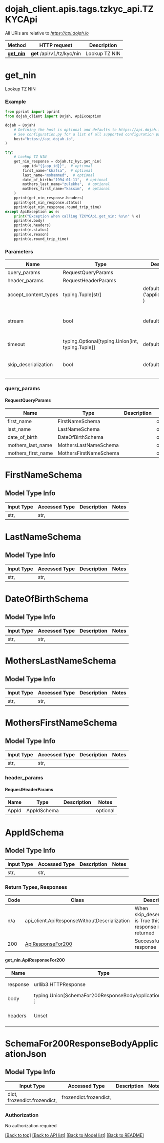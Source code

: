 <a name="__pageTop"></a>
# dojah_client.apis.tags.tzkyc_api.TZKYCApi

All URIs are relative to *https://api.dojah.io*

Method | HTTP request | Description
------------- | ------------- | -------------
[**get_nin**](#get_nin) | **get** /api/v1/tz/kyc/nin | Lookup TZ NIN

# **get_nin**

Lookup TZ NIN

### Example

```python
from pprint import pprint
from dojah_client import Dojah, ApiException

dojah = Dojah(
    # Defining the host is optional and defaults to https://api.dojah.io
    # See configuration.py for a list of all supported configuration parameters.
    host="https://api.dojah.io",
)

try:
    # Lookup TZ NIN
    get_nin_response = dojah.tz_kyc.get_nin(
        app_id="{{app_id}}",  # optional
        first_name="khafsa",  # optional
        last_name="mohammed",  # optional
        date_of_birth="1994-01-11",  # optional
        mothers_last_name="zulekha",  # optional
        mothers_first_name="kassim",  # optional
    )
    pprint(get_nin_response.headers)
    pprint(get_nin_response.status)
    pprint(get_nin_response.round_trip_time)
except ApiException as e:
    print("Exception when calling TZKYCApi.get_nin: %s\n" % e)
    pprint(e.body)
    pprint(e.headers)
    pprint(e.status)
    pprint(e.reason)
    pprint(e.round_trip_time)
```
### Parameters

Name | Type | Description  | Notes
------------- | ------------- | ------------- | -------------
query_params | RequestQueryParams | |
header_params | RequestHeaderParams | |
accept_content_types | typing.Tuple[str] | default is ('application/json', ) | Tells the server the content type(s) that are accepted by the client
stream | bool | default is False | if True then the response.content will be streamed and loaded from a file like object. When downloading a file, set this to True to force the code to deserialize the content to a FileSchema file
timeout | typing.Optional[typing.Union[int, typing.Tuple]] | default is None | the timeout used by the rest client
skip_deserialization | bool | default is False | when True, headers and body will be unset and an instance of api_client.ApiResponseWithoutDeserialization will be returned

### query_params
#### RequestQueryParams

Name | Type | Description  | Notes
------------- | ------------- | ------------- | -------------
first_name | FirstNameSchema | | optional
last_name | LastNameSchema | | optional
date_of_birth | DateOfBirthSchema | | optional
mothers_last_name | MothersLastNameSchema | | optional
mothers_first_name | MothersFirstNameSchema | | optional


# FirstNameSchema

## Model Type Info
Input Type | Accessed Type | Description | Notes
------------ | ------------- | ------------- | -------------
str,  | str,  |  | 

# LastNameSchema

## Model Type Info
Input Type | Accessed Type | Description | Notes
------------ | ------------- | ------------- | -------------
str,  | str,  |  | 

# DateOfBirthSchema

## Model Type Info
Input Type | Accessed Type | Description | Notes
------------ | ------------- | ------------- | -------------
str,  | str,  |  | 

# MothersLastNameSchema

## Model Type Info
Input Type | Accessed Type | Description | Notes
------------ | ------------- | ------------- | -------------
str,  | str,  |  | 

# MothersFirstNameSchema

## Model Type Info
Input Type | Accessed Type | Description | Notes
------------ | ------------- | ------------- | -------------
str,  | str,  |  | 

### header_params
#### RequestHeaderParams

Name | Type | Description  | Notes
------------- | ------------- | ------------- | -------------
AppId | AppIdSchema | | optional

# AppIdSchema

## Model Type Info
Input Type | Accessed Type | Description | Notes
------------ | ------------- | ------------- | -------------
str,  | str,  |  | 

### Return Types, Responses

Code | Class | Description
------------- | ------------- | -------------
n/a | api_client.ApiResponseWithoutDeserialization | When skip_deserialization is True this response is returned
200 | [ApiResponseFor200](#get_nin.ApiResponseFor200) | Successful response

#### get_nin.ApiResponseFor200
Name | Type | Description  | Notes
------------- | ------------- | ------------- | -------------
response | urllib3.HTTPResponse | Raw response |
body | typing.Union[SchemaFor200ResponseBodyApplicationJson, ] |  |
headers | Unset | headers were not defined |

# SchemaFor200ResponseBodyApplicationJson

## Model Type Info
Input Type | Accessed Type | Description | Notes
------------ | ------------- | ------------- | -------------
dict, frozendict.frozendict,  | frozendict.frozendict,  |  | 

### Authorization

No authorization required

[[Back to top]](#__pageTop) [[Back to API list]](../../../README.md#documentation-for-api-endpoints) [[Back to Model list]](../../../README.md#documentation-for-models) [[Back to README]](../../../README.md)


